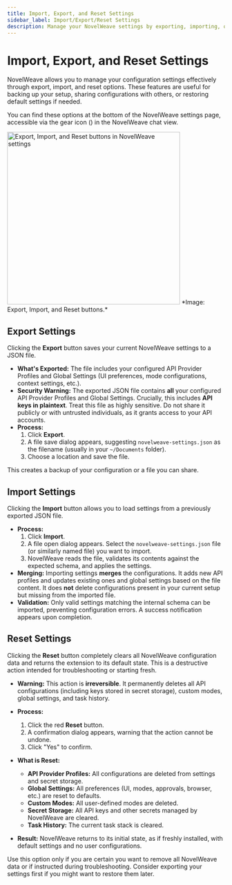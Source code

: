 ```yaml
---
title: Import, Export, and Reset Settings
sidebar_label: Import/Export/Reset Settings
description: Manage your NovelWeave settings by exporting, importing, or resetting them to defaults.
---
```


# Import, Export, and Reset Settings

NovelWeave allows you to manage your configuration settings effectively through export, import, and reset options. These features are useful for backing up your setup, sharing configurations with others, or restoring default settings if needed.

You can find these options at the bottom of the NovelWeave settings page, accessible via the gear icon (<i class="codicon codicon-gear"></i>) in the NovelWeave chat view.

<img src="/docs/img/settings-management/settings-management.png" alt="Export, Import, and Reset buttons in NovelWeave settings" width="400" />
*Image: Export, Import, and Reset buttons.*

## Export Settings

Clicking the **Export** button saves your current NovelWeave settings to a JSON file.

- **What's Exported:** The file includes your configured API Provider Profiles and Global Settings (UI preferences, mode configurations, context settings, etc.).
- **Security Warning:** The exported JSON file contains **all** your configured API Provider Profiles and Global Settings. Crucially, this includes **API keys in plaintext**. Treat this file as highly sensitive. Do not share it publicly or with untrusted individuals, as it grants access to your API accounts.
- **Process:**
    1.  Click **Export**.
    2.  A file save dialog appears, suggesting `novelweave-settings.json` as the filename (usually in your `~/Documents` folder).
    3.  Choose a location and save the file.

This creates a backup of your configuration or a file you can share.

## Import Settings

Clicking the **Import** button allows you to load settings from a previously exported JSON file.

- **Process:**
    1.  Click **Import**.
    2.  A file open dialog appears. Select the `novelweave-settings.json` file (or similarly named file) you want to import.
    3.  NovelWeave reads the file, validates its contents against the expected schema, and applies the settings.
- **Merging:** Importing settings **merges** the configurations. It adds new API profiles and updates existing ones and global settings based on the file content. It does **not** delete configurations present in your current setup but missing from the imported file.
- **Validation:** Only valid settings matching the internal schema can be imported, preventing configuration errors. A success notification appears upon completion.

## Reset Settings

Clicking the **Reset** button completely clears all NovelWeave configuration data and returns the extension to its default state. This is a destructive action intended for troubleshooting or starting fresh.

- **Warning:** This action is **irreversible**. It permanently deletes all API configurations (including keys stored in secret storage), custom modes, global settings, and task history.

- **Process:**

    1.  Click the red **Reset** button.
    2.  A confirmation dialog appears, warning that the action cannot be undone.
    3.  Click "Yes" to confirm.

- **What is Reset:**

    - **API Provider Profiles:** All configurations are deleted from settings and secret storage.
    - **Global Settings:** All preferences (UI, modes, approvals, browser, etc.) are reset to defaults.
    - **Custom Modes:** All user-defined modes are deleted.
    - **Secret Storage:** All API keys and other secrets managed by NovelWeave are cleared.
    - **Task History:** The current task stack is cleared.

- **Result:** NovelWeave returns to its initial state, as if freshly installed, with default settings and no user configurations.

Use this option only if you are certain you want to remove all NovelWeave data or if instructed during troubleshooting. Consider exporting your settings first if you might want to restore them later.
